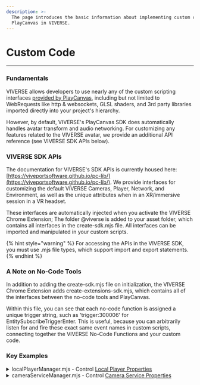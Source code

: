 ```yaml
---
description: >-
  The page introduces the basic information about implementing custom code with
  PlayCanvas in VIVERSE.
---
```


# Custom Code

***

### Fundamentals

VIVERSE allows developers to use nearly any of the custom scripting interfaces [provided by PlayCanvas](https://developer.playcanvas.com/user-manual/scripting/), including but not limited to WebRequests like http & websockets, GLSL shaders, and 3rd party libraries imported directly into your project's hierarchy.&#x20;

However, by default, VIVERSE's PlayCanvas SDK does automatically handles avatar transform and audio networking. For customizing any features related to the VIVERSE avatar, we provide an additional API reference (see VIVERSE SDK APIs below).

### VIVERSE SDK APIs

The documentation for VIVERSE's SDK APIs is currently housed here: [https://viveportsoftware.github.io/pc-lib/](https://viveportsoftware.github.io/pc-lib/). We provide interfaces for customizing the default VIVERSE Cameras, Player, Network, and Environment, as well as the unique attributes when in an XR/immersive session in a VR headset.

These interfaces are automatically injected when you activate the VIVERSE Chrome Extension; The folder @viverse is added to your asset folder, which contains all interfaces in the create-sdk.mjs file. All interfaces can be imported and manipulated in your custom scripts.

{% hint style="warning" %}
For accessing the APIs in the VIVERSE SDK, you must use .mjs file types, which support import and export statements.
{% endhint %}

### A Note on No-Code Tools

In addition to adding the create-sdk.mjs file on initialization, the VIVERSE Chrome Extension adds create-extensions-sdk.mjs, which contains all of the interfaces between the no-code tools and PlayCanvas.

Within this file, you can see that each no-code function is assigned a unique trigger string, such as 'trigger:300006' for EntitySubscribeTriggerEnter. This is useful, because you can arbitrarily listen for and fire these exact same event names in custom scripts, connecting together the VIVERSE No-Code Functions and your custom code.

### Key Examples

<details>

<summary>localPlayerManager.mjs - Control <a href="https://viveportsoftware.github.io/pc-lib/interfaces/ILocalPlayer.html">Local Player Properties</a></summary>

```javascript
import { Script } from 'playcanvas';
import * as pc from 'playcanvas';
import { PlayerService } from '../@viverse/create-sdk.mjs'


export class LocalPlayerManager extends Script 
{
    initialize() {
        this.playerService  = new PlayerService();
        
        //attach playerService for global access
        this.app.playerServiceManager = this;
        
        //FOR ALL CUSTOMIZABLE PROPS AND METHODS, see: https://viveportsoftware.github.io/pc-lib/interfaces/ILocalPlayer.html
        
        //enable flight
        this.playerService.localPlayer.canFly = true;
        
        //enable movement
        this.playerService.localPlayer.canMove = true;
        
        //hide avatar
        this.playerService.localPlayer._entity.visibility = false;
    }

    update(dt)
    {
    }
}
```

</details>

<details>

<summary>cameraServiceManager.mjs - Control <a href="https://viveportsoftware.github.io/pc-lib/interfaces/ICameraService.html">Camera Service Properties</a></summary>

```javascript
import { Script } from 'playcanvas';
import * as pc from "playcanvas"
import { CameraService } from './@viverse/create-sdk.mjs'

/**
 * The {@link https://api.playcanvas.com/classes/Engine.Script.html | Script} class is
 * the base class for all PlayCanvas scripts. Learn more about writing scripts in the
 * {@link https://developer.playcanvas.com/user-manual/scripting/ | scripting guide}.
 */
export class CameraServiceManager extends Script {
    /**
     * Called when the script is about to run for the first time.
     */
    initialize() {
        this.cameraService  = new CameraService();
        
        //FOR ALL CUSTOMIZABLE PROPS AND METHODS, see https://viveportsoftware.github.io/pc-lib/interfaces/ICameraService.html
        
        //switch to 1st person pov
        this.cameraService.switchPov(0);
        
        //prevent pov switching
        this.cameraService.canSwitchPov = false;
    }

    /**
     * Called for enabled (running state) scripts on each tick.
     * 
     * @param {number} dt - The delta time in seconds since the last frame.
     */
    update(dt) {
    }
}
```

</details>

